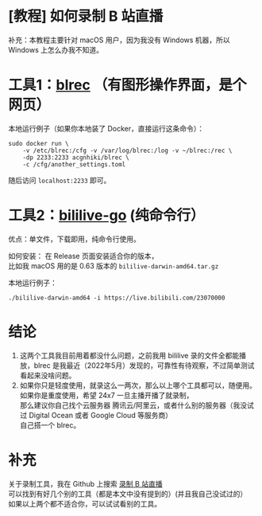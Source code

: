 # [教程] 如何录制 B 站直播
补充：本教程主要针对 macOS 用户，因为我没有 Windows 机器，所以 Windows 上怎么办我不知道。

# 工具1：[blrec](https://github.com/acgnhiki/blrec) （有图形操作界面，是个网页）
本地运行例子（如果你本地装了 Docker，直接运行这条命令）：
```
sudo docker run \
    -v /etc/blrec:/cfg -v /var/log/blrec:/log -v ~/blrec:/rec \
    -dp 2233:2233 acgnhiki/blrec \
    -c /cfg/another_settings.toml
```
随后访问 `localhost:2233` 即可。

# 工具2：[bililive-go](https://github.com/hr3lxphr6j/bililive-go) (纯命令行）
优点：单文件，下载即用，纯命令行使用。

如何安装：
在 Release 页面安装适合你的版本，   
比如我 macOS 用的是 0.63 版本的 `bililive-darwin-amd64.tar.gz`

本地运行例子：
```
./bililive-darwin-amd64 -i https://live.bilibili.com/23070000
```

# 结论
1. 这两个工具我目前用着都没什么问题，之前我用 bililive 录的文件全都能播放，blrec 是我最近（2022年5月）发现的，可靠性有待观察，不过简单测试看起来没啥问题。  
2. 如果你只是轻度使用，就录这么一两次，那么以上哪个工具都可以，随便用。   
如果你是重度使用，希望 24x7 一旦主播开播了就录制，  
那么建议你自己找个云服务器 腾讯云/阿里云，或者什么别的服务器（我没试过 Digital Ocean 或者 Google Cloud 等服务商）   
自己搭一个 blrec。  

# 补充
关于录制工具，我在 Github 上搜索 [录制 B 站直播](https://github.com/search?q=%E5%BD%95%E5%88%B6+B+%E7%AB%99%E7%9B%B4%E6%92%AD)   
可以找到有好几个别的工具（都是本文中没有提到的）(并且我自己没试过的）   
如果以上两个都不适合你，可以试试看别的工具。
